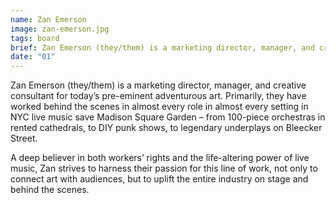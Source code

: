 ```yaml
---
name: Zan Emerson
image: zan-emerson.jpg
tags: board
brief: Zan Emerson (they/them) is a marketing director, manager, and creative consultant.
date: "01"
---
```


Zan Emerson (they/them) is a marketing director, manager, and creative consultant for today’s pre-eminent adventurous art. Primarily, they have worked behind the scenes in almost every role in almost every setting in NYC live music save Madison Square Garden – from 100-piece orchestras in rented cathedrals, to DIY punk shows, to legendary underplays on Bleecker Street.

A deep believer in both workers’ rights and the life-altering power of live music, Zan strives to harness their passion for this line of work, not only to connect art with audiences, but to uplift the entire industry on stage and behind the scenes.

